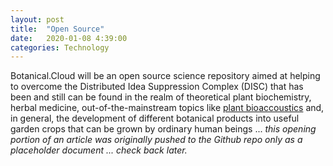 ```yaml
---
layout: post
title:  "Open Source"
date:   2020-01-08 4:39:00
categories: Technology
---
```


Botanical.Cloud will be an open source science repository aimed at helping to overcome the Distributed Idea Suppression Complex (DISC) that has been and still can be found in the realm of theoretical plant biochemistry, herbal medicine, out-of-the-mainstream topics like [plant bioaccoustics](https://en.wikipedia.org/wiki/Plant_bioacoustics) and, in general, the development of different botanical products into useful garden crops that can be grown by ordinary human beings  ... *this opening portion of an article was originally pushed to the Github repo only as a placeholder document ... check back later.*
